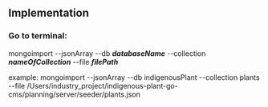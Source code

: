 ## Implementation

### Go to terminal: 

mongoimport --jsonArray --db <i><b>databaseName</b></i> --collection <i><b>nameOfCollection</b></i> --file <i><b>filePath</b></i>

example: 
mongoimport --jsonArray --db indigenousPlant --collection plants  --file /Users/industry_project/indigenous-plant-go-cms/planning/server/seeder/plants.json
